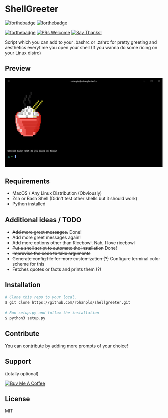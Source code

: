# ShellGreeter

[![forthebadge](https://forthebadge.com/images/badges/made-with-python.svg)](https://forthebadge.com)
[![forthebadge](https://forthebadge.com/images/badges/built-with-love.svg)](https://forthebadge.com)

[![forthebadge](https://forthebadge.com/images/badges/works-on-my-machine.svg)](https://forthebadge.com)
[![PRs Welcome](https://img.shields.io/badge/PRs-welcome-brightgreen.svg?style=flat-square)](https://makeapullrequest.com) 
[![Say Thanks!](https://img.shields.io/badge/Say%20Thanks-!-1EAEDB.svg)](https://saythanks.io/to/rohanpls)

Script which you can add to your .bashrc or .zshrc for pretty greeting and aesthetics everytime you open your shell (If you wanna do some ricing on your Linux distro)


## Preview

![screenshot](https://raw.githubusercontent.com/rohanpls/shellgreeter/main/media/2022-06-30_14-30-42.png)


## Requirements

* MacOS / Any Linux Distribution (Obviously)
* Zsh or Bash Shell (Didn't test other shells but it should work)
* Python installed

## Additional ideas / TODO

* ~~Add more greet messages.~~ Done!
* Add more greet messages again!
* ~~Add more options other than Ricebowl.~~ Nah, I love ricebowl
* ~~Put a shell script to automate the installation~~ Done!
* ~~Improvise the code to take arguments~~ 
* ~~Generate config file for more customization (?)~~ Configure terminal color scheme for this
* Fetches quotes or facts and prints them (?)

## Installation

```bash
# Clone this repo to your local.
$ git clone https://github.com/rohanpls/shellgreeter.git

# Run setup.py and follow the installation
$ python3 setup.py

```

## Contribute

You can contribute by adding more prompts of your choice!

## Support

(totally optional)

<a href="https://www.buymeacoffee.com/rohanpls" target="_blank"><img src="https://www.buymeacoffee.com/assets/img/custom_images/purple_img.png" alt="Buy Me A Coffee" style="height: 41px !important;width: 174px !important;box-shadow: 0px 3px 2px 0px rgba(190, 190, 190, 0.5) !important;-webkit-box-shadow: 0px 3px 2px 0px rgba(190, 190, 190, 0.5) !important;" ></a>

## License 

MIT